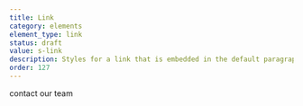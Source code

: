 ```yaml
---
title: Link
category: elements
element_type: link
status: draft
value: s-link
description: Styles for a link that is embedded in the default paragraph text.
order: 127
---
```

<a class="s-link">contact our team</a>